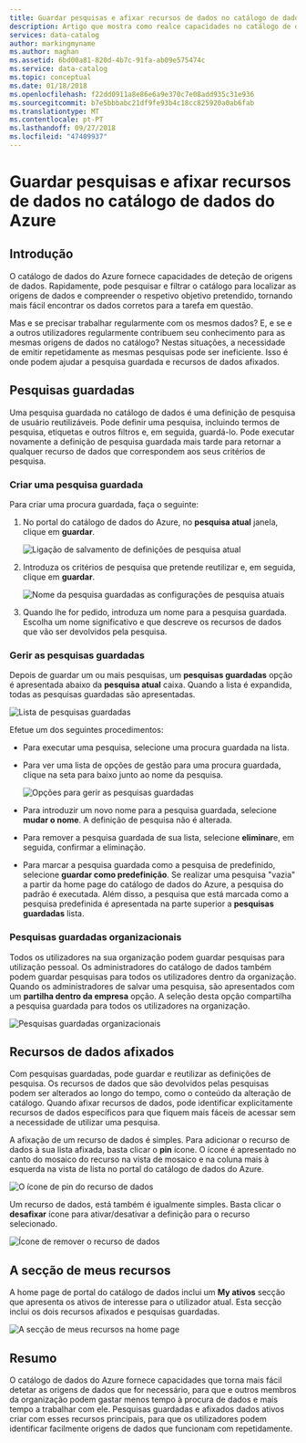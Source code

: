 ```yaml
---
title: Guardar pesquisas e afixar recursos de dados no catálogo de dados do Azure
description: Artigo que mostra como realce capacidades no catálogo de dados do Azure para guardar as origens de dados e recursos de dados para utilização posterior.
services: data-catalog
author: markingmyname
ms.author: maghan
ms.assetid: 6bd00a81-820d-4b7c-91fa-ab09e575474c
ms.service: data-catalog
ms.topic: conceptual
ms.date: 01/18/2018
ms.openlocfilehash: f22dd0911a8e86e6a9e370c7e08add935c31e936
ms.sourcegitcommit: b7e5bbbabc21df9fe93b4c18cc825920a0ab6fab
ms.translationtype: MT
ms.contentlocale: pt-PT
ms.lasthandoff: 09/27/2018
ms.locfileid: "47409937"
---
```

# <a name="save-searches-and-pin-data-assets-in-azure-data-catalog"></a>Guardar pesquisas e afixar recursos de dados no catálogo de dados do Azure
## <a name="introduction"></a>Introdução
O catálogo de dados do Azure fornece capacidades de deteção de origens de dados. Rapidamente, pode pesquisar e filtrar o catálogo para localizar as origens de dados e compreender o respetivo objetivo pretendido, tornando mais fácil encontrar os dados corretos para a tarefa em questão.

Mas e se precisar trabalhar regularmente com os mesmos dados? E, e se e a outros utilizadores regularmente contribuem seu conhecimento para as mesmas origens de dados no catálogo? Nestas situações, a necessidade de emitir repetidamente as mesmas pesquisas pode ser ineficiente. Isso é onde podem ajudar a pesquisa guardada e recursos de dados afixados.

## <a name="saved-searches"></a>Pesquisas guardadas
Uma pesquisa guardada no catálogo de dados é uma definição de pesquisa de usuário reutilizáveis. Pode definir uma pesquisa, incluindo termos de pesquisa, etiquetas e outros filtros e, em seguida, guardá-lo. Pode executar novamente a definição de pesquisa guardada mais tarde para retornar a qualquer recurso de dados que correspondem aos seus critérios de pesquisa.

### <a name="create-a-saved-search"></a>Criar uma pesquisa guardada
Para criar uma procura guardada, faça o seguinte:
1. No portal do catálogo de dados do Azure, no **pesquisa atual** janela, clique em **guardar**. 

    ![Ligação de salvamento de definições de pesquisa atual](./media/data-catalog-how-to-save-pin/01-save-option.png) 

2. Introduza os critérios de pesquisa que pretende reutilizar e, em seguida, clique em **guardar**.

    ![Nome da pesquisa guardadas as configurações de pesquisa atuais](./media/data-catalog-how-to-save-pin/02-name.png)

3. Quando lhe for pedido, introduza um nome para a pesquisa guardada. Escolha um nome significativo e que descreve os recursos de dados que vão ser devolvidos pela pesquisa.

### <a name="manage-saved-searches"></a>Gerir as pesquisas guardadas
Depois de guardar um ou mais pesquisas, um **pesquisas guardadas** opção é apresentada abaixo da **pesquisa atual** caixa. Quando a lista é expandida, todas as pesquisas guardadas são apresentadas.

 ![Lista de pesquisas guardadas](./media/data-catalog-how-to-save-pin/03-list.png)

Efetue um dos seguintes procedimentos:

* Para executar uma pesquisa, selecione uma procura guardada na lista.

* Para ver uma lista de opções de gestão para uma procura guardada, clique na seta para baixo junto ao nome da pesquisa.

    ![Opções para gerir as pesquisas guardadas](./media/data-catalog-how-to-save-pin/04-managing.png)

* Para introduzir um novo nome para a pesquisa guardada, selecione **mudar o nome**. A definição de pesquisa não é alterada.

* Para remover a pesquisa guardada de sua lista, selecione **eliminar**e, em seguida, confirmar a eliminação.

* Para marcar a pesquisa guardada como a pesquisa de predefinido, selecione **guardar como predefinição**. Se realizar uma pesquisa "vazia" a partir da home page do catálogo de dados do Azure, a pesquisa do padrão é executada. Além disso, a pesquisa que está marcada como a pesquisa predefinida é apresentada na parte superior a **pesquisas guardadas** lista.

### <a name="organizational-saved-searches"></a>Pesquisas guardadas organizacionais
Todos os utilizadores na sua organização podem guardar pesquisas para utilização pessoal. Os administradores do catálogo de dados também podem guardar pesquisas para todos os utilizadores dentro da organização. Quando os administradores de salvar uma pesquisa, são apresentados com um **partilha dentro da empresa** opção. A seleção desta opção compartilha a pesquisa guardada para todos os utilizadores na organização.

 ![Pesquisas guardadas organizacionais](./media/data-catalog-how-to-save-pin/08-organizational-saved-search.png)

## <a name="pinned-data-assets"></a>Recursos de dados afixados
Com pesquisas guardadas, pode guardar e reutilizar as definições de pesquisa. Os recursos de dados que são devolvidos pelas pesquisas podem ser alterados ao longo do tempo, como o conteúdo da alteração de catálogo. Quando afixar recursos de dados, pode identificar explicitamente recursos de dados específicos para que fiquem mais fáceis de acessar sem a necessidade de utilizar uma pesquisa.

A afixação de um recurso de dados é simples. Para adicionar o recurso de dados à sua lista afixada, basta clicar o **pin** ícone. O ícone é apresentado no canto do mosaico do recurso na vista de mosaico e na coluna mais à esquerda na vista de lista no portal do catálogo de dados do Azure.

![O ícone de pin do recurso de dados](./media/data-catalog-how-to-save-pin/05-pinning.png)

Um recurso de dados, está também é igualmente simples. Basta clicar o **desafixar** ícone para ativar/desativar a definição para o recurso selecionado.

![Ícone de remover o recurso de dados](./media/data-catalog-how-to-save-pin/06-unpinning.png)

## <a name="the-my-assets-section"></a>A secção de meus recursos
A home page de portal do catálogo de dados inclui um **My ativos** secção que apresenta os ativos de interesse para o utilizador atual. Esta secção inclui os dois recursos afixados e pesquisas guardadas.

![A secção de meus recursos na home page](./media/data-catalog-how-to-save-pin/07-my-assets.png)

## <a name="summary"></a>Resumo
O catálogo de dados do Azure fornece capacidades que torna mais fácil detetar as origens de dados que for necessário, para que e outros membros da organização podem gastar menos tempo à procura de dados e mais tempo a trabalhar com ele. Pesquisas guardadas e afixados dados ativos criar com esses recursos principais, para que os utilizadores podem identificar facilmente origens de dados que funcionam com repetidamente.
